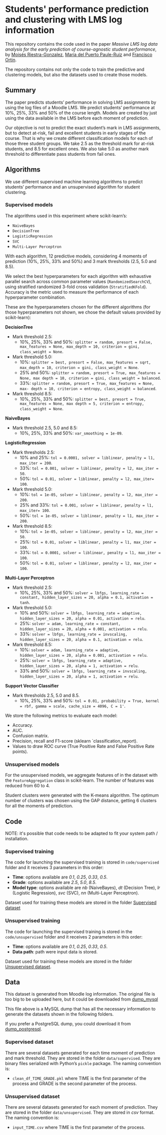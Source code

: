 
# Students' performance prediction and clustering with LMS log information

This repository contains the code used in the paper *Massive LMS log data analysis for the early prediction of course-agnostic student performance*, by [Moisés Riestra-Gonzalez](http://www.pulso.uniovi.es/members/), [Maria del Puerto Paule-Ruiz](http://www.pulso.uniovi.es/members/) and [Francisco Ortin](http://www.reflection.uniovi.es/ortin/).

The repository contains not only the code to train the predictive and clustering models, but also the datasets used to create those models.

## Summary

The paper predicts students’ performance in solving LMS assignments by using the log files of a Moodle LMS.  We predict students’ performance at 10%, 25%, 33% and 50% of the course length. Models are created by just using the data available in the LMS before each moment of prediction. 

Our objective is not to predict the exact student’s mark in LMS assignments, but to detect at-risk, fail and excellent students in early stages of the course. That is why we create different classification models for each of those three student groups. We take 2.5 as the threshold mark for at-risk students, and 8.5 for excellent ones. We also take 5.0 as another mark threshold to differentiate pass students from fail ones.

## Algorithms

We use different supervised machine learning algorithms to predict students’ performance and an unsupervised algorithm for student clustering.


### Supervised models

The algorithms used in this experiment where scikit-learn’s:

* `NaiveBayes`
* `DecisionTree`
* `LogisticRegression`
* `SVC`
* `Multi-Layer Perceptron`

With each algorithm, 12 predictive models, considering 4 moments of prediction (10%, 25%, 33% and 50%) and 3 mark thresholds (2.5, 5.0 and 8.5).

We select the best hyperparameters for each algorithm with exhaustive parallel search across common parameter values (`RandomizedSearchCV`), using stratified randomized 3-fold cross validation (`StratifiedKFold`). Accuracy is the metric used to measure the performance of each hyperparameter combination.

These are the hyperparameters chosen for the different algorithms (for those hyperparameters not shown, we chose the default values provided by scikit-learn):

**DecisionTree**
* Mark threshold 2.5:
	- 10%, 25%, 33% and 50%: `splitter = random, presort = False, max_features = None, max_depth = 10, criterion = gini, class_weight = None`.  
* Mark threshold 5.0: 
	- 10%: `splitter = best, presort = False, max_features = sqrt, max_depth = 10, criterion = gini, class_weight = None`.
    - 25% and 50%: `splitter = random, presort = True, max_features = None, max depth = 10, criterion = gini, class_weight = balanced`.
    - 33%: `splitter = random, presort = True, max_features = None, max- depth = 10, criterion = entropy, class_weight = balanced`.     
* Mark threshold 8.5:  
	 - 10%, 25%, 33% and 50%: `splitter = best, presort = True, max_features = None, max depth = 5, criterion = entropy, class_weight = None`.


**NaiveBayes**
* Mark threshold 2.5, 5.0 and 8.5:
    - 10%, 25%, 33% and 50%: `var_smoothing = 1e-09`.


**LogisticRegression**
* Mark thresholds 2.5:  
	 - 10% and 25%: `tol = 0.0001, solver = liblinear, penalty = l1, max_iter = 200`.  
	 - 33%: `tol = 0.001, solver = liblinear, penalty = l2, max_iter = 50`. 
	 - 50%: `tol = 0.01, solver = liblinear, penalty = l2, max_iter= 100`.
* Mark threshold 5.0:
	 - 10%: `tol = 1e-05, solver = liblinear, penalty = l2, max_iter = 200`.
	 - 25% and 33%: `tol = 0.001, solver = liblinear, penalty = l1, max_iter= 100`.
	 - 50%: `tol = 1e-05, solver = liblinear, penalty = l1, max_iter = 200`.
* Mark threshold 8.5:  
	 - 10%: `tol = 1e-05, solver = liblinear, penalty = l2, max_iter = 50`. 
	 - 25%: `tol = 0.01, solver = liblinear, penalty = l1, max_iter = 100`. 
	 - 33%: `tol = 0.0001, solver = liblinear, penalty = l1, max_iter = 100`. 
	 - 50%: `tol = 0.01, solver = liblinear, penalty = l2, max_iter = 100`.


**Multi-Layer Perceptron**
* Mark threshold 2.5:
	 - 10%, 25%, 33% and 50%: `solver = lbfgs, learning_rate = constant, hidden_layer_sizes = 20, alpha = 0.1, activation = tanh`.
* Mark threshold 5.0:
	 - 10% and 50%: `solver = lbfgs, learning_rate = adaptive, hidden_layer_sizes = 20, alpha = 0.01, activation = relu`.
	 - 25%: `solver = adam, learning_rate = constant, hidden_layer_sizes = 20, alpha = 0.001, activation = relu`.
	 - 33%: `solver = lbfgs, learning_rate = invscaling, hidden_layer_sizes = 20, alpha = 0.1, activation = relu`. 
 * Mark threshold 8.5:
	 - 10%: `solver = adam, learning_rate = adaptive, hidden_layer_sizes = 20, alpha = 0.001, activation = relu`.
	 - 25%: `solver = lbfgs, learning_rate = adaptive, hidden_layer_sizes = 20, alpha = 1, activation = relu`.
	 - 33% and 50%: `solver = lbfgs, learning_rate = invscaling, hidden_layer_sizes = 20, alpha = 1, activation = relu`.


**Support Vector Classifier**

* Mark thresholds 2.5, 5.0 and 8.5.
	- 10%, 25%, 33% and 50%: `tol = 0.01, probability = True, kernel = rbf, gamma = scale, cache_size = 4096, C = 1'`.


We store the following metrics to evaluate each model:

* Accuracy.
* AUC.
* Confusion matrix.
* Precision, recall and F1-score (sklearn `classification_report).
* Values to draw ROC curve (True Positive Rate and False Positive Rate points).

### Unsupervised models

For the unsupervised models, we aggregate features of in the dataset with the `FeatureAggregation` class in scikit-learn. The number of features was reduced from 60 to 4.

Student clusters were generated with the K-means algorithm. The optimum number of clusters was chosen using the GAP distance, getting 6 clusters for all the moments of prediction.

## Code

NOTE: it's possible that code needs to be adapted to fit your system path / installation. 

### Supervised training

The code for launching the supervised training is stored in `code/supervised` folder and it receives 3 parameters in this order:

* **Time**: options available are *0.1*, *0.25*, *0.33*, *0.5*.
* **Grade**: options available are *2.5*, *5.0*, *8.5*.
* **Model type**: options available are *nb* (NaiveBayes), *dt* (Decision Tree), *lr* (Logistic Regression), *svc* (SVC), *nn* (Multi-Layer Perceptron).

Dataset used for training these models are stored in the folder [Supervised dataset](#supervised-dataset)

### Unsupervised training

The code for launching the supervised training is stored in the `code/unsupervised` folder and it receives 2 parameters in this order:

* **Time**: options available are *0.1*, *0.25*, *0.33*, *0.5*.
* **Data path**: path were input data is stored.

Dataset used for training these models are stored in the folder  [Unsupervised dataset](#unsupervised-dataset).

## Data 

This dataset is generated from Moodle log information. The original file is too big to be uploaded here, but it could be downloaded from [dump_mysql](https://storage.googleapis.com/dissertation-data/dissertation-export/mysql-export)

This file above is a MySQL dump that has all the necessary information to generate the datasets shown in the following folders.

If you prefer a PostgreSQL dump, you could download it from [dump_postgresql](https://storage.googleapis.com/dissertation-data/dissertation-export/192.168.25.168_moodle2014anonimo_2015-10-26_18h28m00s.pg_dump.sql.zip).

### Supervised dataset

There are several datasets generated for each time moment of prediction and mark threshold. They are stored in the folder `data/supervised`. They are binary files serialized with Python’s `pickle` package. The naming convention is:

* `clean_df_TIME_GRADE.pkl` where TIME is the first parameter of the process and GRADE is the second parameter of the process.

### Unsupervised dataset

There are several datasets generated for each moment of prediction. They are stored in the folder `data/unsupervised`. They are stored in *csv* format. The naming convention is:

* `input_TIME.csv` where TIME is the first parameter of the process.
